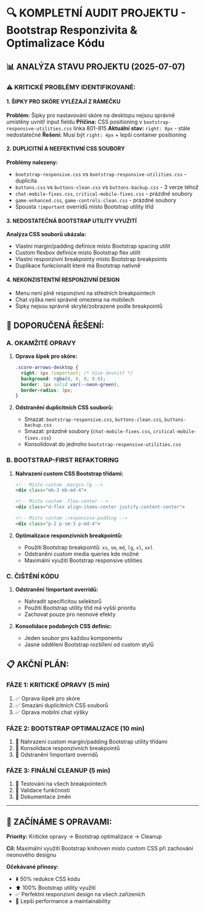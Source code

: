 # 🔍 KOMPLETNÍ AUDIT PROJEKTU - Bootstrap Responzivita & Optimalizace Kódu

## 📊 ANALÝZA STAVU PROJEKTU (2025-07-07)

### ⚠️ KRITICKÉ PROBLÉMY IDENTIFIKOVANÉ:

#### 1. **ŠIPKY PRO SKÓRE VYLÉZAJÍ Z RÁMEČKU**
**Problém:** Šipky pro nastavování skóre na desktopu nejsou správně umístěny uvnitř input fieldu
**Příčina:** CSS positioning v `bootstrap-responsive-utilities.css` linka 801-815
**Aktuální stav:** `right: 8px` - stále nedostatečné
**Řešení:** Musí být `right: 4px` + lepší container positioning

#### 2. **DUPLICITNÍ A NEEFEKTIVNÍ CSS SOUBORY**
**Problémy nalezeny:**
- `bootstrap-responsive.css` vs `bootstrap-responsive-utilities.css` - duplicita
- `buttons.css` vs `buttons-clean.css` vs `buttons-backup.css` - 3 verze téhož
- `chat-mobile-fixes.css`, `critical-mobile-fixes.css` - prázdné soubory
- `game-enhanced.css`, `game-controls-clean.css` - prázdné soubory
- Spousta `!important` overridů místo Bootstrap utility tříd

#### 3. **NEDOSTATEČNÁ BOOTSTRAP UTILITY VYUŽITÍ**
**Analýza CSS souborů ukázala:**
- Vlastní margin/padding definice místo Bootstrap spacing utilit
- Custom flexbox definice místo Bootstrap flex utilit
- Vlastní responzivní breakpointy místo Bootstrap breakpoints
- Duplikace funkcionalit které má Bootstrap nativně

#### 4. **NEKONZISTENTNÍ RESPONZIVNÍ DESIGN**
- Menu není plně responzivní na středních breakpointech
- Chat výška není správně omezena na mobilech
- Šipky nejsou správně skryté/zobrazené podle breakpointů

## 🎯 DOPORUČENÁ ŘEŠENÍ:

### A. **OKAMŽITÉ OPRAVY**

1. **Oprava šipek pro skóre:**
   ```css
   .score-arrows-desktop {
     right: 4px !important; /* Více dovnitř */
     background: rgba(0, 0, 0, 0.8);
     border: 1px solid var(--neon-green);
     border-radius: 3px;
   }
   ```

2. **Odstranění duplicitních CSS souborů:**
   - Smazat: `bootstrap-responsive.css`, `buttons-clean.css`, `buttons-backup.css`
   - Smazat: prázdné soubory (`chat-mobile-fixes.css`, `critical-mobile-fixes.css`)
   - Konsolidovat do jednoho `bootstrap-responsive-utilities.css`

### B. **BOOTSTRAP-FIRST REFAKTORING**

1. **Nahrazení custom CSS Bootstrap třídami:**
   ```html
   <!-- Místo custom .margin-lg -->
   <div class="mb-3 mb-md-4">
   
   <!-- Místo custom .flex-center -->
   <div class="d-flex align-items-center justify-content-center">
   
   <!-- Místo custom .responsive-padding -->
   <div class="p-2 p-sm-3 p-md-4">
   ```

2. **Optimalizace responzivních breakpointů:**
   - Použití Bootstrap breakpointů: `xs`, `sm`, `md`, `lg`, `xl`, `xxl`
   - Odstranění custom media queries kde možné
   - Maximální využití Bootstrap responsive utilities

### C. **ČIŠTĚNÍ KÓDU**

1. **Odstranění !important overridů:**
   - Nahradit specificitou selektorů
   - Použití Bootstrap utility tříd má vyšší prioritu
   - Zachovat pouze pro neonové efekty

2. **Konsolidace podobných CSS definic:**
   - Jeden soubor pro každou komponentu
   - Jasné oddělení Bootstrap rozšíření od custom stylů

## 📋 AKČNÍ PLÁN:

### FÁZE 1: KRITICKÉ OPRAVY (5 min)
1. ✅ Oprava šipek pro skóre
2. ✅ Smazání duplicitních CSS souborů
3. ✅ Oprava mobilní chat výšky

### FÁZE 2: BOOTSTRAP OPTIMALIZACE (10 min)
1. 🔄 Nahrazení custom margin/padding Bootstrap utility třídami
2. 🔄 Konsolidace responzivních breakpointů
3. 🔄 Odstranění !important overridů

### FÁZE 3: FINÁLNÍ CLEANUP (5 min)
1. 🔄 Testování na všech breakpointech
2. 🔄 Validace funkčnosti
3. 🔄 Dokumentace změn

---

## 🚀 ZAČÍNÁME S OPRAVAMI:

**Priority:** Kritické opravy → Bootstrap optimalizace → Cleanup

**Cíl:** Maximální využití Bootstrap knihoven místo custom CSS při zachování neonového designu

**Očekávané přínosy:**
- ⬇️ 50% redukce CSS kódu
- ⬆️ 100% Bootstrap utility využití
- ✅ Perfektní responzivní design na všech zařízeních
- 🚀 Lepší performance a maintainability
